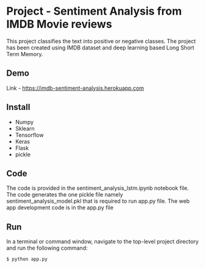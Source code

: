 # Project - Sentiment Analysis from IMDB Movie reviews

This project classifies the text into positive or negative classes. The project has been created using IMDB dataset and deep learning based Long Short Term Memory.

## Demo
Link - https://imdb-sentiment-analysis.herokuapp.com

## Install

* Numpy
* Sklearn
* Tensorflow
* Keras
* Flask
* pickle

## Code

The code is provided in the sentiment_analysis_lstm.ipynb notebook file. 
The code generates the one pickle file namely sentiment_analysis_model.pkl that is required to run app.py file.
The web app development code is in the app.py file

## Run

In a terminal or command window, navigate to the top-level project directory and run the following command:

```
$ python app.py
```
